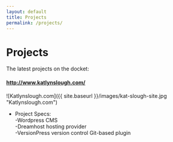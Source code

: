 ```yaml
---
layout: default
title: Projects
permalink: /projects/
---
```

# Projects

The latest projects on the docket:

#### <http://www.katlynslough.com/>

![Katlynslough.com]({{ site.baseurl }}/images/kat-slough-site.jpg "Katlynslough.com")

* Project Specs:  
-Wordpress CMS  
-Dreamhost hosting provider  
-VersionPress version control Git-based plugin  
